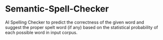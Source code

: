 # Semantic-Spell-Checker
AI Spelling Checker to predict the correctness of the given word and suggest the proper spelt word (if any) based on the statistical probability of each possible word in input corpus.
